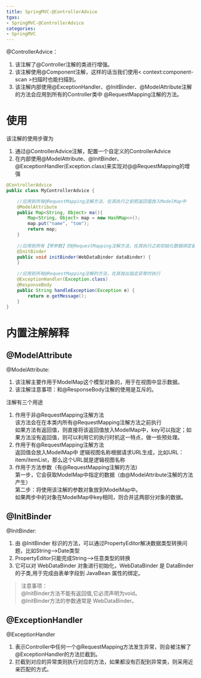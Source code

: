 ```yaml
---
title: SpringMVC-@ControllerAdvice
tgas: 
- SpringMVC-@ControllerAdvice
categories: 
- SpringMVC
---
```


@ControllerAdvice：
1. 该注解了@Controller注解的类进行增强。
2. 该注解使用@Component注解，这样的话当我们使用< context:component-scan >扫描时也能扫描到。
3. 该注解内部使用@ExceptionHandler、@InitBinder、@ModelAttribute注解的方法会应用到所有的Controller类中 @RequestMapping注解的方法。

# 使用

该注解的使用步骤为
1. 通过@ControllerAdvice注解，配置一个自定义的ControllerAdvice
2. 在内部使用@ModelAttribute、@InitBinder、	@ExceptionHandler(Exception.class)来实现对@@RequestMapping的增强

```java
@ControllerAdvice
public class MyControllerAdvice {

	//应用到所有@RequestMapping注解方法，在其执行之前把返回值放入ModelMap中
	@ModelAttribute
	public Map<String, Object> ma(){
		Map<String, Object> map = new HashMap<>();
		map.put("name", "tom");
		return map;
	}
	
	//应用到所有【带参数】的@RequestMapping注解方法，在其执行之前初始化数据绑定器
	@InitBinder
	public void initBinder(WebDataBinder dataBinder) {
	}
	
	//应用到所有@RequestMapping注解的方法，在其抛出指定异常时执行
	@ExceptionHandler(Exception.class)
	@ResponseBody
	public String handleException(Exception e) {
		return e.getMessage();
	}
}
```

# 内置注解解释

## @ModelAttribute

@ModelAttribute:
1. 该注解主要作用于ModelMap这个模型对象的，用于在视图中显示数据。
2.  该注解注意事项：和@ResponseBody注解的使用是互斥的。

注解有三个用途
1. 作用于非@RequestMapping注解方法  
    该方法会在在本类内所有@RequestMapping注解方法之前执行  
    如果方法有返回值，则直接将该返回值放入ModelMap中，key可以指定；如果方法没有返回值，则可以利用它的执行时机这一特点，做一些预处理。
2. 作用于有@RequestMapping注解方法  
    返回值会放入ModelMap中
    逻辑视图名称根据请求URL生成，比如URL：item/itemList，那么这个URL就是逻辑视图名称
3. 作用于方法参数（有@RequestMapping注解的方法)  
    第一步，它会获取ModelMap中指定的数据（由@ModelAttribute注解的方法产生）  
    第二步：将使用该注解的参数对象放到ModelMap中。  
    如果两步中的对象在ModelMap中key相同，则合并这两部分对象的数据。

## @InitBinder

 @InitBinder:
1. 由 @InitBinder 标识的方法，可以通过PropertyEditor解决数据类型转换问题，比如String-->Date类型
2. PropertyEditor只能完成String-->任意类型的转换
3. 它可以对 WebDataBinder 对象进行初始化，WebDataBinder 是 DataBinder 的子类,用于完成由表单字段到 JavaBean 属性的绑定。

>注意事项：  
> @InitBinder方法不能有返回值,它必须声明为void。  
>@InitBinder方法的参数通常是 WebDataBinder。

## @ExceptionHandler

@ExceptionHandler
1. 表示Controller中任何一个@RequestMapping方法发生异常，则会被注解了@ExceptionHandler的方法拦截到。
2. 拦截到对应的异常类则执行对应的方法，如果都没有匹配到异常类，则采用近亲匹配的方式。
